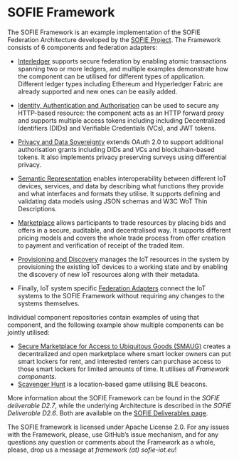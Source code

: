 # SOFIE Framework

The SOFIE Framework is an example implementation of the SOFIE Federation Architecture developed by the [SOFIE Project](https://www.sofie-iot.eu). The Framework consists of 6 components and federation adapters:

* [Interledger](https://github.com/SOFIE-project/Interledger) supports secure federation by enabling atomic transactions spanning two or more ledgers, and multiple examples demonstrate how the component can be utilised for different types of application. Different ledger types including Ethereum and Hyperledger Fabric are already supported and new ones can be easily added.

* [Identity, Authentication and Authorisation](https://github.com/SOFIE-project/identity-authentication-authorization) can be used to secure any HTTP-based resource: the component acts as an HTTP forward proxy and supports multiple access tokens including including Decentralized Identifiers (DIDs) and Verifiable Credentials (VCs), and JWT tokens.

* [Privacy and Data Sovereignty](https://github.com/SOFIE-project/Privacy-and-Data-Sovereignty) extends OAuth 2.0 to support additional authorisation grants including DIDs and VCs and blockchain-based tokens. It also implements privacy preserving surveys using differential privacy.

* [Semantic Representation](https://github.com/SOFIE-project/Semantic-Representation) enables interoperability between different IoT devices, services, and data by describing what functions they provide and what interfaces and formats they utilise. It supports defining and validating data models using JSON schemas and W3C WoT Thin Descriptions.

* [Marketplace](https://github.com/SOFIE-project/Marketplace) allows participants to trade resources by placing bids and offers in a secure, auditable, and decentralised way. It supports different pricing models and covers the whole trade process from offer creation to payment and verification of receipt of the traded item.

* [Provisioning and Discovery](https://github.com/SOFIE-project/Discovery-and-Provisioning) manages the IoT resources in the system by provisioning the existing IoT devices to a working state and by enabling the discovery of new IoT resources along with their metadata.

* Finally, IoT system specific [Federation Adapters](https://github.com/SOFIE-project/Federation-Adapters) connect the IoT systems to the SOFIE Framework without requiring any changes to the systems themselves.

Individual component repositories contain examples of using that component, and the following example show multiple components can be jointly utilised:
* [Secure Marketplace for Access to Ubiquitous Goods (SMAUG)](https://github.com/SOFIE-project/SMAUG-Deployment) creates a decentralized and open marketplace where smart locker owners can put smart lockers for rent, and interested renters can purchase access to those smart lockers for limited amounts of time. It utilises *all Framework components*.
* [Scavenger Hunt](https://github.com/SOFIE-project/ScavengerHunt) is a location-based game utilising BLE beacons.

More information about the SOFIE Framework can be found in the *SOFIE deliverable D2.7*, while the underlying Architecture is described in the *SOFIE Deliverable D2.6*. Both are available on the [SOFIE Deliverables page](https://www.sofie-iot.eu/results/project-deliverables).

The SOFIE framework is licensed under Apache License 2.0. For any issues with the Framework, please, use GitHub’s issue mechanism, and for any questions  any question or comments about the Framework as a whole, please, drop us a message at *framework (at) sofie-iot.eu*!
